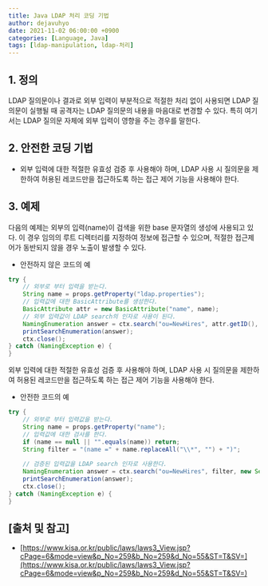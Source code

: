 ```yaml
---
title: Java LDAP 처리 코딩 기법
author: dejavuhyo
date: 2021-11-02 06:00:00 +0900
categories: [Language, Java]
tags: [ldap-manipulation, ldap-처리]
---
```


## 1. 정의
LDAP 질의문이나 결과로 외부 입력이 부분적으로 적절한 처리 없이 사용되면 LDAP 질의문이 실행될 때 공격자는 LDAP 질의문의 내용을 마음대로 변경할 수 있다. 특히 여기서는 LDAP 질의문 자체에 외부 입력이 영향을 주는 경우를 말한다.

## 2. 안전한 코딩 기법

* 외부 입력에 대한 적절한 유효성 검증 후 사용해야 하며, LDAP 사용 시 질의문을 제한하여 허용된 레코드만을 접근하도록 하는 접근 제어 기능을 사용해야 한다.

## 3. 예제
다음의 예제는 외부의 입력(name)이 검색을 위한 base 문자열의 생성에 사용되고 있다. 이 경우 임의의 루트 디렉터리를 지정하여 정보에 접근할 수 있으며, 적절한 접근제어가 동반되지 않을 경우 노출이 발생할 수 있다.

* 안전하지 않은 코드의 예

```java
try {
    // 외부로 부터 입력을 받는다.
    String name = props.getProperty("ldap.properties");
    // 입력값에 대한 BasicAttribute를 생성한다.
    BasicAttribute attr = new BasicAttribute("name", name);
    // 외부 입력값이 LDAP search의 인자로 사용이 된다.
    NamingEnumeration answer = ctx.search("ou=NewHires", attr.getID(), new SearchControls());
    printSearchEnumeration(answer);
    ctx.close();
} catch (NamingException e) {
}
```

외부 입력에 대한 적절한 유효성 검증 후 사용해야 하며, LDAP 사용 시 질의문을 제한하여 허용된 레코드만을 접근하도록 하는 접근 제어 기능을 사용해야 한다.

* 안전한 코드의 예

```java
try {
    // 외부로 부터 입력값을 받는다.
    String name = props.getProperty("name");
    // 입력값에 대한 검사를 한다.
    if (name == null || "".equals(name)) return;
    String filter = "(name =" + name.replaceAll("\\*", "") + ")";
    
    // 검증된 입력값을 LDAP search 인자로 사용한다.
    NamingEnumeration answer = ctx.search("ou=NewHires", filter, new SearchControls());
    printSearchEnumeration(answer);
    ctx.close();
} catch (NamingException e) {
}
```

## [출처 및 참고]
* [https://www.kisa.or.kr/public/laws/laws3_View.jsp?cPage=6&mode=view&p_No=259&b_No=259&d_No=55&ST=T&SV=](https://www.kisa.or.kr/public/laws/laws3_View.jsp?cPage=6&mode=view&p_No=259&b_No=259&d_No=55&ST=T&SV=)
